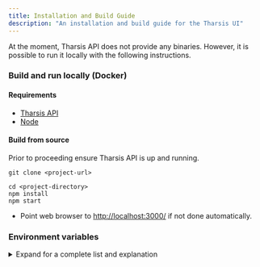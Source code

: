```yaml
---
title: Installation and Build Guide
description: "An installation and build guide for the Tharsis UI"
---
```


At the moment, Tharsis API does not provide any binaries. However, it is possible to run it locally with the following instructions.

### Build and run locally (Docker)

#### Requirements

- [Tharsis API](../api/install.md)
- [Node](https://nodejs.org/en/download/)

#### Build from source

<!-- TODO: Replace with actual project URL -->

Prior to proceeding ensure Tharsis API is up and running.

```shell title="Git clone the project to the local machine"
git clone <project-url>
```

```shell showLineNumbers title="Build and start the server with npm"
cd <project-directory>
npm install
npm start
```

- Point web browser to <http://localhost:3000/> if not done automatically.

### Environment variables

<details><summary>Expand for a complete list and explanation</summary>

|                                           Name | Generic Value | Description                               |
| ---------------------------------------------: | :-----------: | ----------------------------------------- |
|                   `REACT_APP_THARSIS_API_HOST` |   localhost   | Hostname for the Tharsis API.             |
|                `REACT_APP_THARSIS_API_USE_SSL` |     false     | Boolean indicating if API is using SSL.   |
|                   `REACT_APP_THARSIS_API_PORT` |     8000      | Port where the UI connects to the API.    |
|           `REACT_APP_OAUTH_PROVIDER_AUTHORITY` |       -       | URL to the OAuth provider endpoint.       |
|           `REACT_APP_OAUTH_PROVIDER_CLIENT_ID` |       -       | Client ID for the OAuth provider.         |
|               `REACT_APP_OAUTH_PROVIDER_SCOPE` |       -       | Scope for the OAuth provider.             |
| `REACT_APP_OAUTH_PROVIDER_LOGOUT_REDIRECT_URL` |       -       | OAuth provider's redirect URL for logout. |
|                  `REACT_APP_JWT_SUBJECT_FIELD` |       -       | Subject field for JSON Web Token (JWT).   |

</details>
